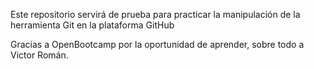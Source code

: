 Este repositorio servirá de prueba para practicar la manipulación de la herramienta Git en la plataforma GitHub

Gracias a OpenBootcamp por la oportunidad de aprender, sobre todo a Victor Román.
